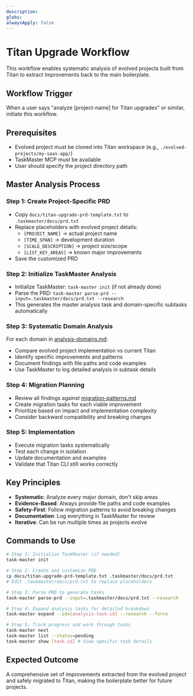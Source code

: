 ```yaml
---
description: 
globs: 
alwaysApply: false
---
```

# Titan Upgrade Workflow

This workflow enables systematic analysis of evolved projects built from Titan to extract improvements back to the main boilerplate.

## **Workflow Trigger**
When a user says "analyze [project-name] for Titan upgrades" or similar, initiate this workflow.

## **Prerequisites**
- Evolved project must be cloned into Titan workspace (e.g., `./evolved-projects/my-saas-app/`)
- TaskMaster MCP must be available
- User should specify the project directory path

## **Master Analysis Process**

### **Step 1: Create Project-Specific PRD**
- Copy `docs/titan-upgrade-prd-template.txt` to `.taskmaster/docs/prd.txt`
- Replace placeholders with evolved project details:
  - `[PROJECT_NAME]` → actual project name
  - `[TIME_SPAN]` → development duration  
  - `[SCALE_DESCRIPTION]` → project size/scope
  - `[LIST_KEY_AREAS]` → known major improvements
- Save the customized PRD

### **Step 2: Initialize TaskMaster Analysis**
- Initialize TaskMaster: `task-master init` (if not already done)
- Parse the PRD: `task-master parse-prd --input=.taskmaster/docs/prd.txt --research`
- This generates the master analysis task and domain-specific subtasks automatically
### **Step 3: Systematic Domain Analysis**
For each domain in [analysis-domains.md](mdc:.roo/rules/analysis-domains.md):
- Compare evolved project implementation vs current Titan
- Identify specific improvements and patterns
- Document findings with file paths and code examples
- Use TaskMaster to log detailed analysis in subtask details

### **Step 4: Migration Planning**
- Review all findings against [migration-patterns.md](mdc:.roo/rules/migration-patterns.md)
- Create migration tasks for each viable improvement
- Prioritize based on impact and implementation complexity
- Consider backward compatibility and breaking changes

### **Step 5: Implementation**
- Execute migration tasks systematically
- Test each change in isolation
- Update documentation and examples
- Validate that Titan CLI still works correctly

## **Key Principles**
- **Systematic**: Analyze every major domain, don't skip areas
- **Evidence-Based**: Always provide file paths and code examples
- **Safety-First**: Follow migration patterns to avoid breaking changes
- **Documentation**: Log everything in TaskMaster for review
- **Iterative**: Can be run multiple times as projects evolve

## **Commands to Use**
```bash
# Step 1: Initialize TaskMaster (if needed)
task-master init

# Step 2: Create and customize PRD
cp docs/titan-upgrade-prd-template.txt .taskmaster/docs/prd.txt
# Edit .taskmaster/docs/prd.txt to replace placeholders

# Step 3: Parse PRD to generate tasks
task-master parse-prd --input=.taskmaster/docs/prd.txt --research

# Step 4: Expand analysis tasks for detailed breakdown
task-master expand --id=[analysis-task-id] --research --force

# Step 5: Track progress and work through tasks
task-master next
task-master list --status=pending
task-master show [task-id] # View specific task details
```

## **Expected Outcome**
A comprehensive set of improvements extracted from the evolved project and safely migrated to Titan, making the boilerplate better for future projects.
